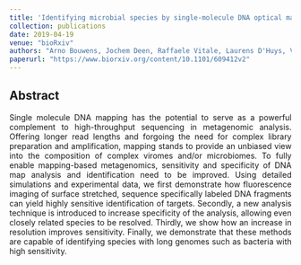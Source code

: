 ```yaml
---
title: 'Identifying microbial species by single-molecule DNA optical mapping and resampling statistics'
collection: publications
date: 2019-04-19
venue: "bioRxiv"
authors: "Arno Bouwens, Jochem Deen, Raffaele Vitale, Laurens D'Huys, Vince Goyvaerts, Adrien Descloux, Doortje Borrenberghs, Kristin Grussmayer, Tomas Lukes, Rafael Camacho, Jia Su, Cyril Ruckebusch, Theo Lasser, Dimitri Van De Ville, Johan Hofkens, Aleksandra Radenovic, Kris Pieter Frans Janssen"
paperurl: "https://www.biorxiv.org/content/10.1101/609412v2"
---
```


<h2> Abstract </h2>
<p align= "justify">
Single molecule DNA mapping has the potential to serve as a powerful complement to high-throughput sequencing in metagenomic analysis. Offering longer read lengths and forgoing the need for complex library preparation and amplification, mapping stands to provide an unbiased view into the composition of complex viromes and/or microbiomes. To fully enable mapping-based metagenomics, sensitivity and specificity of DNA map analysis and identification need to be improved. Using detailed simulations and experimental data, we first demonstrate how fluorescence imaging of surface stretched, sequence specifically labeled DNA fragments can yield highly sensitive identification of targets. Secondly, a new analysis technique is introduced to increase specificity of the analysis, allowing even closely related species to be resolved. Thirdly, we show how an increase in resolution improves sensitivity. Finally, we demonstrate that these methods are capable of identifying species with long genomes such as bacteria with high sensitivity.
